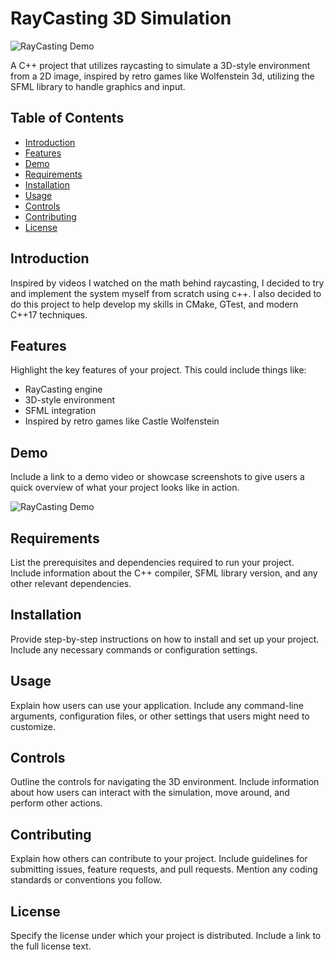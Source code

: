 # RayCasting 3D Simulation

![RayCasting Demo](raycastDemo.gif)

A C++ project that utilizes raycasting to simulate a 3D-style environment from a 2D image, inspired by retro games like Wolfenstein 3d, utilizing the SFML library to handle graphics and input.

## Table of Contents
- [Introduction](#introduction)
- [Features](#features)
- [Demo](#demo)
- [Requirements](#requirements)
- [Installation](#installation)
- [Usage](#usage)
- [Controls](#controls)
- [Contributing](#contributing)
- [License](#license)

## Introduction

Inspired by videos I watched on the math behind raycasting, I decided to try and implement the system myself from scratch using c++. I also decided to do this project to help develop my skills in CMake, GTest, and modern C++17 techniques.

## Features

Highlight the key features of your project. This could include things like:
- RayCasting engine
- 3D-style environment
- SFML integration
- Inspired by retro games like Castle Wolfenstein

## Demo

Include a link to a demo video or showcase screenshots to give users a quick overview of what your project looks like in action.

![RayCasting Demo](link-to-demo-gif-or-screenshot.gif)

## Requirements

List the prerequisites and dependencies required to run your project. Include information about the C++ compiler, SFML library version, and any other relevant dependencies.

## Installation

Provide step-by-step instructions on how to install and set up your project. Include any necessary commands or configuration settings.

## Usage

Explain how users can use your application. Include any command-line arguments, configuration files, or other settings that users might need to customize.

## Controls

Outline the controls for navigating the 3D environment. Include information about how users can interact with the simulation, move around, and perform other actions.

## Contributing

Explain how others can contribute to your project. Include guidelines for submitting issues, feature requests, and pull requests. Mention any coding standards or conventions you follow.

## License

Specify the license under which your project is distributed. Include a link to the full license text.
